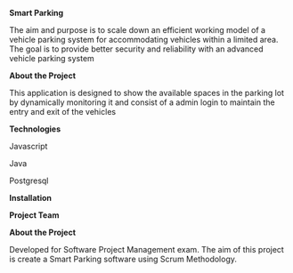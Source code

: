 **Smart Parking**

The aim and purpose is to scale down an efficient working model of a vehicle parking system for accommodating vehicles within a limited area. The goal is to provide better security and reliability with an advanced vehicle parking system

**About the Project**

This application is designed to show the available spaces in the parking lot by dynamically monitoring it and consist of a admin login to maintain the entry and exit of the vehicles

**Technologies**

Javascript

Java

Postgresql

**Installation**

**Project Team**

**About the Project**

Developed for Software Project Management exam. The aim of this project is create a Smart Parking software using Scrum Methodology.
